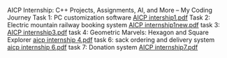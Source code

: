  AICP Internship: C++ Projects, Assignments, AI, and More – My Coding Journey
Task 1: PC customization software
[AICP intership1.pdf](https://github.com/AleeshaWaqar/AICP-internship/files/13328743/AICP.intership1.pdf)
Task 2: Electric mountain railway booking system
[AICP internship1new.pdf](https://github.com/AleeshaWaqar/AICP-internship/files/13328832/AICP.internship1new.pdf)
task 3: 
[AICP internship3.pdf](https://github.com/AleeshaWaqar/AICP-internship/files/13402654/AICP.internship3.pdf)
task 4: Geometric Marvels: Hexagon and Square Explorer
[aicp internship 4.pdf](https://github.com/AleeshaWaqar/AICP-internship/files/13531687/aicp.internship.4.pdf)
task 6: sack ordering and delivery system
[aicp internship 6.pdf](https://github.com/AleeshaWaqar/AICP-internship/files/13693624/aicp.internship.6.pdf)
task 7: Donation system 
[AICP internship7.pdf](https://github.com/AleeshaWaqar/AICP-internship/files/13693853/AICP.internship7.pdf)
